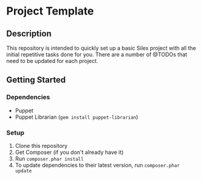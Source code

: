 # Project Template

## Description

This repository is intended to quickly set up a basic Silex project with all the
initial repetitive tasks done for you. There are a number of @TODOs that need to
be updated for each project.

## Getting Started

### Dependencies

- Puppet
- Puppet Librarian (`gem install puppet-librarian`)

### Setup

1. Clone this repository
2. Get Composer (if you don't already have it)
3. Run `composer.phar install`
4. To update dependencies to their latest version, run `composer.phar update`